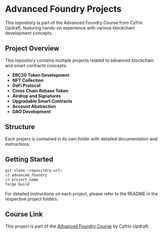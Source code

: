# Advanced Foundry Projects

This repository is part of the Advanced Foundry Course from Cyfrin Updraft, featuring hands-on experience with various blockchain development concepts.

## Project Overview

This repository contains multiple projects related to advanced blockchain and smart contracts concepts:

- **ERC20 Token Development**
- **NFT Collection**
- **DeFi Protocol**
- **Cross Chain Rebase Token**
- **Airdrop and Signatures**
- **Upgradable Smart Contracts**
- **Account Abstraction**
- **DAO Development**

## Structure

Each project is contained in its own folder with detailed documentation and instructions.

## Getting Started

```bash
git clone <repository-url>
cd advanced_foundry
cd project_name
forge build
```

For detailed instructions on each project, please refer to the README in the respective project folders.

## Course Link

This project is part of the [Advanced Foundry Course](https://updraft.cyfrin.io/courses/advanced-foundry/how-to-create-an-NFT-collection/what-is-a-nft) by Cyfrin Updraft.
